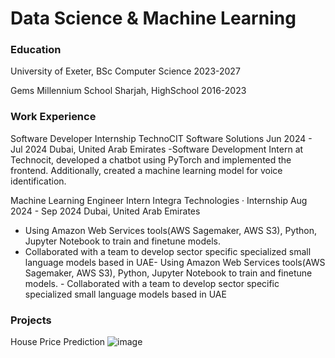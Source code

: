 # Data Science & Machine Learning

### Education
University of Exeter, BSc Computer Science
2023-2027

Gems Millennium School Sharjah, HighSchool
2016-2023

### Work Experience 
Software Developer Internship
TechnoCIT Software Solutions
Jun 2024 - Jul 2024 
Dubai, United Arab Emirates
-Software Development Intern at Technocit, developed a chatbot using PyTorch and implemented the frontend. Additionally, created a machine learning model for voice identification.


Machine Learning Engineer Intern
Integra Technologies · Internship
Aug 2024 - Sep 2024 
Dubai, United Arab Emirates 
- Using Amazon Web Services tools(AWS Sagemaker, AWS S3), Python, Jupyter Notebook to train and finetune models.
- Collaborated with a team to develop sector specific specialized small language models based in UAE- Using Amazon Web Services tools(AWS Sagemaker, AWS S3), Python, Jupyter Notebook to train and finetune models. - Collaborated with a team to develop sector specific specialized small language models based in UAE


### Projects
House Price Prediction
![image](https://github.com/user-attachments/assets/401459c3-9dd4-48e7-a3a5-417263e61691)
